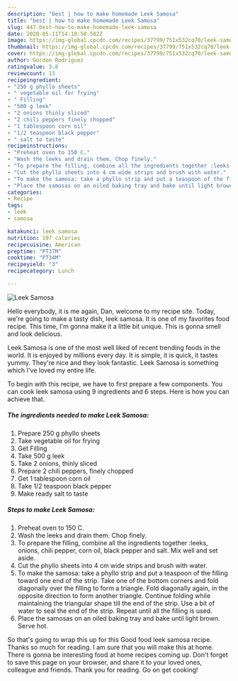 ```yaml
---
description: "best | how to make homemade Leek Samosa"
title: "best | how to make homemade Leek Samosa"
slug: 447-best-how-to-make-homemade-leek-samosa
date: 2020-05-11T14:18:58.582Z
image: https://img-global.cpcdn.com/recipes/37799/751x532cq70/leek-samosa-recipe-main-photo.jpg
thumbnail: https://img-global.cpcdn.com/recipes/37799/751x532cq70/leek-samosa-recipe-main-photo.jpg
cover: https://img-global.cpcdn.com/recipes/37799/751x532cq70/leek-samosa-recipe-main-photo.jpg
author: Gordon Rodriguez
ratingvalue: 3.8
reviewcount: 13
recipeingredient:
- "250 g phyllo sheets"
- " vegetable oil for frying"
- " Filling"
- "500 g leek"
- "2 onions thinly sliced"
- "2 chili peppers finely chopped"
- "1 tablespoon corn oil"
- "1/2 teaspoon black pepper"
- " salt to taste"
recipeinstructions:
- "Preheat oven to 150 C."
- "Wash the leeks and drain them. Chop finely."
- "To prepare the filling, combine all the ingredients together :leeks, onions, chili pepper, corn oil, black pepper and salt. Mix well and set aside."
- "Cut the phyllo sheets into 4 cm wide strips and brush with water."
- "To make the samosa: take a phyllo strip and put a teaspoon of the filling toward one end of the strip. Take one of the bottom corners and fold diagonally over the filling to form a triangle. Fold diagonally again, in the opposite direction to form another triangle. Continue folding while maintaining the triangular shape till the end of the strip. Use a bit of water to seal the end of the strip. Repeat until all the filling is used."
- "Place the samosas on an oiled baking tray and bake until light brown. Serve hot."
categories:
- Recipe
tags:
- leek
- samosa

katakunci: leek samosa 
nutrition: 197 calories
recipecuisine: American
preptime: "PT37M"
cooktime: "PT34M"
recipeyield: "3"
recipecategory: Lunch

---
```



![Leek Samosa](https://img-global.cpcdn.com/recipes/37799/751x532cq70/leek-samosa-recipe-main-photo.jpg)

Hello everybody, it is me again, Dan, welcome to my recipe site. Today, we're going to make a tasty dish, leek samosa. It is one of my favorites food recipe. This time, I'm gonna make it a little bit unique. This is gonna smell and look delicious.

Leek Samosa is one of the most well liked of recent trending foods in the world. It is enjoyed by millions every day. It is simple, it is quick, it tastes yummy. They're nice and they look fantastic. Leek Samosa is something which I've loved my entire life.




To begin with this recipe, we have to first prepare a few components. You can cook leek samosa using 9 ingredients and 6 steps. Here is how you can achieve that.

<!--inarticleads1-->

##### The ingredients needed to make Leek Samosa:

1. Prepare 250 g phyllo sheets
1. Take  vegetable oil for frying
1. Get  Filling
1. Take 500 g leek
1. Take 2 onions, thinly sliced
1. Prepare 2 chili peppers, finely chopped
1. Get 1 tablespoon corn oil
1. Take 1/2 teaspoon black pepper
1. Make ready  salt to taste




<!--inarticleads2-->

##### Steps to make Leek Samosa:

1. Preheat oven to 150 C.
1. Wash the leeks and drain them. Chop finely.
1. To prepare the filling, combine all the ingredients together :leeks, onions, chili pepper, corn oil, black pepper and salt. Mix well and set aside.
1. Cut the phyllo sheets into 4 cm wide strips and brush with water.
1. To make the samosa: take a phyllo strip and put a teaspoon of the filling toward one end of the strip. Take one of the bottom corners and fold diagonally over the filling to form a triangle. Fold diagonally again, in the opposite direction to form another triangle. Continue folding while maintaining the triangular shape till the end of the strip. Use a bit of water to seal the end of the strip. Repeat until all the filling is used.
1. Place the samosas on an oiled baking tray and bake until light brown. Serve hot.




So that's going to wrap this up for this Good food leek samosa recipe. Thanks so much for reading. I am sure that you will make this at home. There is gonna be interesting food at home recipes coming up. Don't forget to save this page on your browser, and share it to your loved ones, colleague and friends. Thank you for reading. Go on get cooking!
